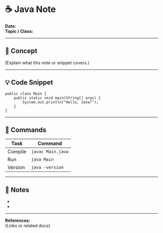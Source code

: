 # ☕ Java Note

**Date:**  
**Topic / Class:**  

---

## 🧠 Concept
(Explain what this note or snippet covers.)

---

## 💡 Code Snippet
    public class Main {
        public static void main(String[] args) {
            System.out.println("Hello, Java!");
        }
    }

---

## 🔧 Commands
| Task | Command |
|------|----------|
| Compile | `javac Main.java` |
| Run | `java Main` |
| Version | `java -version` |

---

## 🧩 Notes
-  
-  

---
**References:**  
(Links or related docs)
